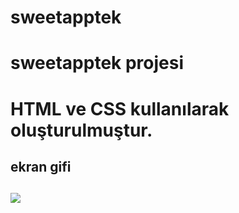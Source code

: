 # sweetapptek

<h1>sweetapptek projesi<h1>

HTML ve CSS kullanılarak oluşturulmuştur.

<h2>ekran gifi<h2>

![](sweetapptek.gif)
